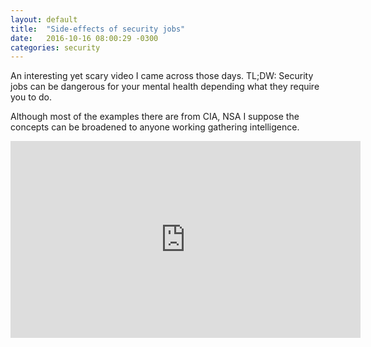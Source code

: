 ```yaml
---
layout: default
title:  "Side-effects of security jobs"
date:   2016-10-16 08:00:29 -0300
categories: security
---
```


An interesting yet scary video I came across those days. TL;DW: Security jobs can be dangerous for your mental health depending what they require you to do.

Although most of the examples there are from CIA, NSA I suppose the concepts can be broadened to anyone working gathering intelligence.

<iframe width="560" height="315" src="https://www.youtube.com/embed/IowHTVxHpAs?rel=0" frameborder="0" allowfullscreen></iframe>
